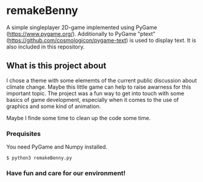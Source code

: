 # remakeBenny

A simple singleplayer 2D-game implemented using PyGame (https://www.pygame.org/).
Additionally to PyGame "ptext" (https://github.com/cosmologicon/pygame-text) is used to display text. It is also included in this repository.

## What is this project about
I chose a theme with some elememts of the current public discussion about climate change. Maybe this little game can help to 
raise awarness for this important topic.
The project was a fun way to get into touch with some basics of game development, especially when it comes to the use of
graphics and some kind of animation.

Maybe I finde some time to clean up the code some time.

### Prequisites
You need PyGame and Numpy installed.

```
$ python3 remakeBenny.py
```
### Have fun and care for our environment!
